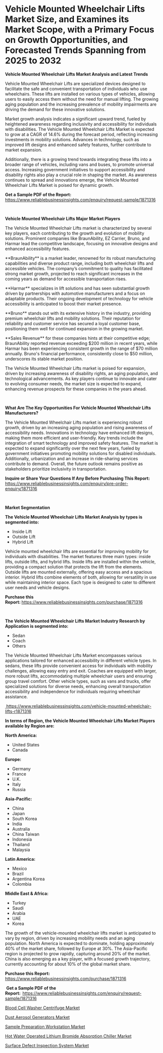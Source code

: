 <p><h1>Vehicle Mounted Wheelchair Lifts Market Size, and Examines its Market Scope, with a Primary Focus on Growth Opportunities, and Forecasted Trends Spanning from 2025 to 2032</h1></p><p><strong>Vehicle Mounted Wheelchair Lifts Market Analysis and Latest Trends</strong></p>
<p><p>Vehicle Mounted Wheelchair Lifts are specialized devices designed to facilitate the safe and convenient transportation of individuals who use wheelchairs. These lifts are installed on various types of vehicles, allowing users to easily access them without the need for manual lifting. The growing aging population and the increasing prevalence of mobility impairments are driving the demand for these innovative solutions.</p><p>Market growth analysis indicates a significant upward trend, fueled by heightened awareness regarding inclusivity and accessibility for individuals with disabilities. The Vehicle Mounted Wheelchair Lifts Market is expected to grow at a CAGR of 14.6% during the forecast period, reflecting increasing investments in mobility solutions. Advances in technology, such as improved lift designs and enhanced safety features, further contribute to market expansion.</p><p>Additionally, there is a growing trend towards integrating these lifts into a broader range of vehicles, including vans and buses, to promote universal access. Increasing government initiatives to support accessibility and disability rights also play a crucial role in shaping the market. As awareness continues to spread and innovations emerge, the Vehicle Mounted Wheelchair Lifts Market is poised for dynamic growth.</p></p>
<p><strong>Get a Sample PDF of the Report:&nbsp;</strong> <a href="https://www.reliablebusinessinsights.com/enquiry/request-sample/1871316?utm_campaign=904&utm_medium=2&utm_source=Github&utm_content=ia&utm_term=28022025&utm_id=vehicle-mounted-wheelchair-lifts">https://www.reliablebusinessinsights.com/enquiry/request-sample/1871316</a></p>
<p>&nbsp;</p>
<p><strong>Vehicle Mounted Wheelchair Lifts Major Market Players</strong></p>
<p><p>The Vehicle Mounted Wheelchair Lifts market is characterized by several key players, each contributing to the growth and evolution of mobility solutions. Prominent companies like BraunAbility, EZ Carrier, Bruno, and Harmar lead the competitive landscape, focusing on innovative designs and enhanced accessibility features.</p><p>**BraunAbility** is a market leader, renowned for its robust manufacturing capabilities and diverse product range, including both wheelchair lifts and accessible vehicles. The company’s commitment to quality has facilitated strong market growth, projected to reach significant increases in the coming years as demand for accessible transportation rises.</p><p>**Harmar** specializes in lift solutions and has seen substantial growth driven by partnerships with automotive manufacturers and a focus on adaptable products. Their ongoing development of technology for vehicle accessibility is anticipated to boost their market presence. </p><p>**Bruno** stands out with its extensive history in the industry, providing premium wheelchair lifts and mobility solutions. Their reputation for reliability and customer service has secured a loyal customer base, positioning them well for continued expansion in the growing market.</p><p>**Sales Revenue** for these companies hints at their competitive edge; BraunAbility reported revenue exceeding $200 million in recent years, while Harmar has been experiencing consistent growth in the range of $70 million annually. Bruno's financial performance, consistently close to $50 million, underscores its stable market position.</p><p>The Vehicle Mounted Wheelchair Lifts market is poised for expansion, driven by increasing awareness of disability rights, an aging population, and technological advancements. As key players continue to innovate and cater to evolving consumer needs, the market size is expected to expand, enhancing revenue prospects for these companies in the years ahead.</p></p>
<p>&nbsp;</p>
<p><strong>What Are The Key Opportunities For Vehicle Mounted Wheelchair Lifts Manufacturers?</strong></p>
<p><p>The Vehicle Mounted Wheelchair Lifts market is experiencing robust growth, driven by an increasing aging population and rising awareness of accessibility needs. Innovations in technology have enhanced lift designs, making them more efficient and user-friendly. Key trends include the integration of smart technology and improved safety features. The market is expected to expand significantly over the next few years, fueled by government initiatives promoting mobility solutions for disabled individuals. Additionally, urbanization and an increase in ride-sharing services contribute to demand. Overall, the future outlook remains positive as stakeholders prioritize inclusivity in transportation.</p></p>
<p><strong>Inquire or Share Your Questions If Any Before Purchasing This Report:</strong> <a href="https://www.reliablebusinessinsights.com/enquiry/pre-order-enquiry/1871316?utm_campaign=904&utm_medium=2&utm_source=Github&utm_content=ia&utm_term=28022025&utm_id=vehicle-mounted-wheelchair-lifts">https://www.reliablebusinessinsights.com/enquiry/pre-order-enquiry/1871316</a></p>
<p>&nbsp;</p>
<p><strong>Market Segmentation</strong></p>
<p><strong>The Vehicle Mounted Wheelchair Lifts Market Analysis by types is segmented into:</strong></p>
<p><ul><li>Inside Lift</li><li>Outside Lift</li><li>Hybrid Lift</li></ul></p>
<p><p>Vehicle mounted wheelchair lifts are essential for improving mobility for individuals with disabilities. The market features three main types: inside lifts, outside lifts, and hybrid lifts. Inside lifts are installed within the vehicle, providing a compact solution that protects the lift from the elements. Outside lifts are mounted externally, offering easy access and a spacious interior. Hybrid lifts combine elements of both, allowing for versatility in use while maintaining interior space. Each type is designed to cater to different user needs and vehicle designs.</p></p>
<p><strong>Purchase this Report:&nbsp;</strong><a href="https://www.reliablebusinessinsights.com/purchase/1871316?utm_campaign=904&utm_medium=2&utm_source=Github&utm_content=ia&utm_term=28022025&utm_id=vehicle-mounted-wheelchair-lifts">https://www.reliablebusinessinsights.com/purchase/1871316</a></p>
<p>&nbsp;</p>
<p><strong>The Vehicle Mounted Wheelchair Lifts Market Industry Research by Application is segmented into:</strong></p>
<p><ul><li>Sedan</li><li>Coach</li><li>Others</li></ul></p>
<p><p>The Vehicle Mounted Wheelchair Lifts Market encompasses various applications tailored for enhanced accessibility in different vehicle types. In sedans, these lifts provide convenient access for individuals with mobility challenges, allowing easy entry and exit. Coaches are equipped with larger, more robust lifts, accommodating multiple wheelchair users and ensuring group travel comfort. Other vehicle types, such as vans and trucks, offer specialized solutions for diverse needs, enhancing overall transportation accessibility and independence for individuals requiring wheelchair assistance.</p></p>
<p><a href="https://www.reliablebusinessinsights.com/vehicle-mounted-wheelchair-lifts-r1871316?utm_campaign=904&utm_medium=2&utm_source=Github&utm_content=ia&utm_term=28022025&utm_id=vehicle-mounted-wheelchair-lifts">&nbsp;https://www.reliablebusinessinsights.com/vehicle-mounted-wheelchair-lifts-r1871316</a></p>
<p><strong>In terms of Region, the Vehicle Mounted Wheelchair Lifts Market Players available by Region are:</strong></p>
<p>
    <p> <strong> North America: </strong>
        <ul>
            <li>United States</li>
            <li>Canada</li>
        </ul>
        </p> 
    <p> <strong> Europe: </strong>
        <ul>
            <li>Germany</li>
            <li>France</li>
            <li>U.K.</li>
            <li>Italy</li>
            <li>Russia</li>
        </ul>
        </p> 
    <p> <strong> Asia-Pacific: </strong>
        <ul>
            <li>China</li>
            <li>Japan</li>
            <li>South Korea</li>
            <li>India</li>
            <li>Australia</li>
            <li>China Taiwan</li>
            <li>Indonesia</li>
            <li>Thailand</li>
            <li>Malaysia</li>
        </ul>
        </p> 
    <p> <strong> Latin America: </strong>
        <ul>
            <li>Mexico</li>
            <li>Brazil</li>
            <li>Argentina Korea</li>
            <li>Colombia</li>
        </ul>
        </p> 
    <p> <strong> Middle East & Africa: </strong>
        <ul>
            <li>Turkey</li>
            <li>Saudi</li>
            <li>Arabia</li>
            <li>UAE</li>
            <li>Korea</li>
        </ul>
    </p>
    </p>
<p><p>The growth of the vehicle-mounted wheelchair lifts market is anticipated to vary by region, driven by increasing mobility needs and an aging population. North America is expected to dominate, holding approximately 40% of the market share, followed by Europe at 30%. The Asia-Pacific region is projected to grow rapidly, capturing around 20% of the market. China is also emerging as a key player, with a focused growth trajectory, currently accounting for about 10% of the global market share.</p></p>
<p><strong>Purchase this Report: </strong><a href="https://www.reliablebusinessinsights.com/purchase/1871316?utm_campaign=904&utm_medium=2&utm_source=Github&utm_content=ia&utm_term=28022025&utm_id=vehicle-mounted-wheelchair-lifts">https://www.reliablebusinessinsights.com/purchase/1871316</a></p>
<p>&nbsp;<strong>Get a Sample PDF of the Report:&nbsp;&nbsp;</strong><a href="https://www.reliablebusinessinsights.com/enquiry/request-sample/1871316?utm_campaign=904&utm_medium=2&utm_source=Github&utm_content=ia&utm_term=28022025&utm_id=vehicle-mounted-wheelchair-lifts">https://www.reliablebusinessinsights.com/enquiry/request-sample/1871316</a></p>
<p><strong></strong></p>
<p><p><a href="https://github.com/felishtimoti/Market-Research-Report-List-1/blob/main/blood-cell-washer-centrifuge-market.md?utm_campaign=904&utm_medium=2&utm_source=Github&utm_content=ia&utm_term=28022025&utm_id=vehicle-mounted-wheelchair-lifts">Blood Cell Washer Centrifuge Market</a></p><p><a href="https://github.com/popupioo/Market-Research-Report-List-1/blob/main/dust-aerosol-generators-market.md?utm_campaign=904&utm_medium=2&utm_source=Github&utm_content=ia&utm_term=28022025&utm_id=vehicle-mounted-wheelchair-lifts">Dust Aerosol Generators Market</a></p><p><a href="https://github.com/muhjanaidu/Market-Research-Report-List-1/blob/main/sample-preparation-workstation-market.md?utm_campaign=904&utm_medium=2&utm_source=Github&utm_content=ia&utm_term=28022025&utm_id=vehicle-mounted-wheelchair-lifts">Sample Preparation Workstation Market</a></p><p><a href="https://github.com/lestymbango/Market-Research-Report-List-1/blob/main/hot-water-operated-lithium-bromide-absorption-chiller-market.md?utm_campaign=904&utm_medium=2&utm_source=Github&utm_content=ia&utm_term=28022025&utm_id=vehicle-mounted-wheelchair-lifts">Hot Water Operated Lithium Bromide Absorption Chiller Market</a></p><p><a href="https://github.com/briandahm87/Market-Research-Report-List-1/blob/main/surface-defect-inspection-system-market.md?utm_campaign=904&utm_medium=2&utm_source=Github&utm_content=ia&utm_term=28022025&utm_id=vehicle-mounted-wheelchair-lifts">Surface Defect Inspection System Market</a></p></p>